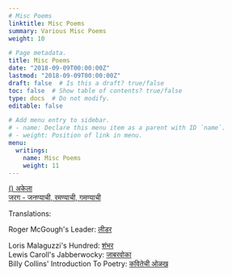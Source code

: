 ```yaml
---
# Misc Poems
linktitle: Misc Poems
summary: Various Misc Poems
weight: 10

# Page metadata.
title: Misc Poems
date: "2018-09-09T00:00:00Z"
lastmod: "2018-09-09T00:00:00Z"
draft: false  # Is this a draft? true/false
toc: false  # Show table of contents? true/false
type: docs  # Do not modify.
editable: false

# Add menu entry to sidebar.
# - name: Declare this menu item as a parent with ID `name`.
# - weight: Position of link in menu.
menu:
  writings:
    name: Misc Poems
    weight: 11
---
```


<A HREF=http://www.maayboli.com/node/29886>
() &#2309;&#2325;&#2375;&#2354;&#2366;
</A><BR>
<A HREF=http://www.maayboli.com/node/37755>
&#2332;&#2352;&#2327; -
&#2332;&#2344;&#2339;&#2381;&#2351;&#2366;&#2330;&#2368;,
&#2352;&#2350;&#2339;&#2381;&#2351;&#2366;&#2330;&#2368;,
&#2327;&#2350;&#2339;&#2381;&#2351;&#2366;&#2330;&#2368;
</A><BR>
<P>
Translations:<P>
Roger McGough's Leader:
<A HREF=http://www.maayboli.com/node/21242>
&#2354;&#2368;&#2337;&#2352;
</A><BR>

Loris Malaguzzi's Hundred:
<A HREF=http://www.maayboli.com/node/20582>
&#2358;&#2306;&#2349;&#2352;
</A><BR>
Lewis Caroll's Jabberwocky:
<A HREF=http://www.astro.caltech.edu/~aam/fun/jabberwocky.html>
&#2332;&#2366;&#2348;&#2352;&#2357;&#2379;&#2325;&#2366;</A>
<BR>
Billy Collins' Introduction To Poetry:
<A HREF=http://www.astro.caltech.edu/~aam/fun/IntroToPoetry.jpg>
&#2325;&#2357;&#2367;&#2340;&#2375;&#2330;&#2368; &#2323;&#2355;&#2326;</A>
<BR>